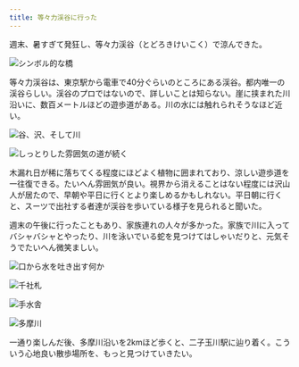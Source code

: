 ```yaml
---
title: 等々力渓谷に行った
---
```

週末、暑すぎて発狂し、等々力渓谷（とどろきけいこく）で涼んできた。

![](https://lh4.googleusercontent.com/Yp_YFrKrm3OqdPM1OZdzVh567eHYzL5vPWZdr1cC3ttrulMRnlFyd0QnizafAltLRpKmC_aFBbkjtZaLDXdiWFuHMyqwtb3fbEFo1-9w5BRQ-BJMT8G4GSLjA_8UUjcH4TmRWrkjEwZhtn9uShQ "シンボル的な橋")

等々力渓谷は、東京駅から電車で40分ぐらいのところにある渓谷。都内唯一の渓谷らしい。渓谷のプロではないので、詳しいことは知らない。崖に挟まれた川沿いに、数百メートルほどの遊歩道がある。川の水には触れられそうなほど近い。

![](https://lh5.googleusercontent.com/IQYBy-PY16JWFUyGxLz-uB5YzbUxLVph4gNA5VVx47DVvTnGFs7Jn42sr-YC-RUeLIdRUcDIO2oRemJPYFskSfZdBgzIQWBvrMDsZzk-WjAkZ6LSQIDqNqO_zbRp17cc39FBcNZ3nPgNtDEb8Yc "谷、沢、そして川")

![](https://lh6.googleusercontent.com/0bd_X89sMxRiHgH8EUT_DL1oajNsmoRVAb52Lc4FHiUaLdh_xRzMbVi-I6BbQhXny4DEYgruID1If1KDbMv_1z_XS0lsq49efffctwVvtZrJ1Snc4vyZ4yUCD8LcZdBK1_XzzJjiVbAVyR5hxa0 "しっとりした雰囲気の道が続く")

木漏れ日が稀に落ちてくる程度にほどよく植物に囲まれており、涼しい遊歩道を一往復できる。たいへん雰囲気が良い。視界から消えることはない程度には沢山人が居たので、早朝や平日に行くとより楽しめるかもしれない。平日朝に行くと、スーツで出社する者達が渓谷を歩いている様子を見られると聞いた。

週末の午後に行ったこともあり、家族連れの人々が多かった。家族で川に入ってバシャバシャとやったり、川を泳いでいる蛇を見つけてはしゃいだりと、元気そうでたいへん微笑ましい。

![](https://lh3.googleusercontent.com/xwgyvGN_BsRH0WNlK9SMADu0cvA166-THyqzgXSQ9SrVNfWeqPWPnj4fNLEhN1WvNux14-mh8QQmkvRFnWiYlso9qvKmxDj8GLbUMmeFiSMp5GU8i2G5PBP-QRltXMLyONp4qLuDfTd1VB4K0Zc "口から水を吐き出す何か")

![](https://lh4.googleusercontent.com/u7GWyZ6-Td4XKb1dKDxc0eL6tFyegij6uiZEhbtYpIBd-QnppouqNBLD2SHwdXwUzdS1mHca7ncz1DoCAyeY5p-3EAvMMf1YY0Dl4bhBvkAzyUpUXHuuTjd_OW6r_xB9XWT6iDCwmgfKIGOuXcE "千社札")

![](https://lh3.googleusercontent.com/NFsG1FXLP02ZCopQUlqUT0QmYl14_wGD1iIi3DMaHC4F-g1oHcnhwgsc-uXS-VX0kdGQYu-xrJYD65mt3p_YZ42QiDGCrnzaF6UDuHunqatQx6g-7ILjvt961vTTn9P-T4A1GY1uE4hz3A4Frhk "手水舎")

![](https://lh5.googleusercontent.com/R493audkYd4TSF5vDsUsKrRqLyjRDNQADRCISnZ05CRRNkwBg9aYXjmdu4vV8gRYdVG4N2x1yU8YMmmKUVFumqsJ12Xpi-w9uvXGtyharPRYxm6LaM2jOFNIF0EwaCV6RJ58pwgNNsZhYJCjLf0 "多摩川")

一通り楽しんだ後、多摩川沿いを2kmほど歩くと、二子玉川駅に辿り着く。こういう心地良い散歩場所を、もっと見つけていきたい。
